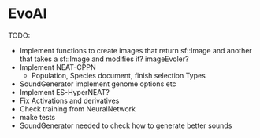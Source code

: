 # EvoAI #

TODO:

* Implement functions to create images that return sf::Image and another that takes a sf::Image and modifies it? imageEvoler?
* Implement NEAT-CPPN
    * Population, Species document, finish selection Types
* SoundGenerator implement genome options etc
* Implement ES-HyperNEAT?
* Fix Activations and derivatives
* Check training from NeuralNetwork
* make tests
* SoundGenerator needed to check how to generate better sounds

